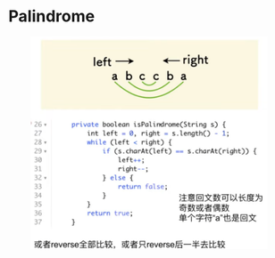 # Palindrome

<figure><img src="../.gitbook/assets/image (1) (6).png" alt=""><figcaption></figcaption></figure>
